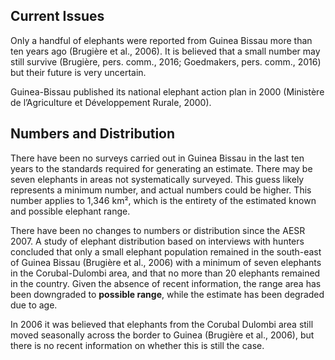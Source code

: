 ## Current Issues

Only a handful of elephants were reported from Guinea Bissau more than ten years ago (Brugière et al., 2006). It is believed that a small number may still survive (Brugière, pers. comm., 2016; Goedmakers, pers. comm., 2016) but their future is very uncertain. 

Guinea-Bissau published its national elephant action plan in 2000 (Ministère de l’Agriculture et Développement Rurale, 2000).

## Numbers and Distribution

There have been no surveys carried out in Guinea Bissau in the last ten years to the standards required for generating an estimate. There may be seven elephants in areas not systematically surveyed. This guess likely represents a minimum number, and actual numbers could be higher. This number applies to 1,346 km², which is the entirety of the estimated known and possible elephant range. 

There have been no changes to numbers or distribution since the AESR 2007. A study of elephant distribution based on interviews with hunters concluded that only a small elephant population remained in the south-east of Guinea Bissau (Brugière et al., 2006) with a minimum of seven elephants in the Corubal-Dulombi area, and that no more than 20 elephants remained in the country. Given the absence of recent information, the range area has been downgraded to **possible range**, while the estimate has been degraded due to age.

In 2006 it was believed that elephants from the Corubal Dulombi area still moved seasonally across the border to Guinea (Brugière et al., 2006), but there is no recent information on whether this is still the case.